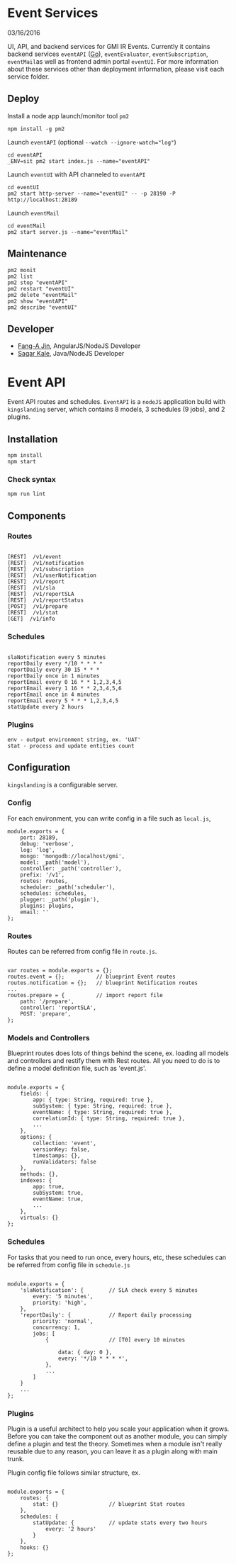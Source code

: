 # Event Services

03/16/2016

UI, API, and backend services for GMI IR Events. Currently it contains backend services `eventAPI` ([Go](server/eventAPI/README.md)), `eventEvaluator`, `eventSubscription`, `eventMail`as well as frontend admin portal `eventUI`. For more information about these services other than deployment information, please visit each service folder.

## Deploy

Install a node app launch/monitor tool `pm2`

```
npm install -g pm2
```

Launch `eventAPI` (optional `--watch --ignore-watch="log"`)

```    
cd eventAPI
_ENV=sit pm2 start index.js --name="eventAPI"
```

Launch `eventUI` with API channeled to `eventAPI`

```
cd eventUI
pm2 start http-server --name="eventUI" -- -p 28190 -P http://localhost:28189
```

Launch `eventMail`

```
cd eventMail
pm2 start server.js --name="eventMail"
```

## Maintenance

```
pm2 monit
pm2 list
pm2 stop "eventAPI"
pm2 restart "eventUI"
pm2 delete "eventMail"
pm2 show "eventAPI"
pm2 describe "eventUI"
```

## Developer

- [Fang-A Jin]('mailto:fang-a.jin@db.com'), AngularJS/NodeJS Developer
- [Sagar Kale]('mailto:sagar.kale@db.com'), Java/NodeJS Developer

# Event API

Event API routes and schedules. `EventAPI` is a `nodeJS` application build with `kingslanding` server, which contains 8 models, 3 schedules (9 jobs), and 2 plugins.  

## Installation

```
npm install
npm start
```

### Check syntax

```
npm run lint
```

## Components
### Routes

```

[REST]  /v1/event
[REST]  /v1/notification
[REST]  /v1/subscription
[REST]  /v1/userNotification
[REST]  /v1/report
[REST]  /v1/sla
[REST]  /v1/reportSLA
[REST]  /v1/reportStatus
[POST]  /v1/prepare
[REST]  /v1/stat
[GET]  /v1/info
```

### Schedules

```

slaNotification every 5 minutes
reportDaily every */10 * * * *
reportDaily every 30 15 * * *
reportDaily once in 1 minutes
reportEmail every 0 16 * * 1,2,3,4,5
reportEmail every 1 16 * * 2,3,4,5,6
reportEmail once in 4 minutes
reportEmail every 5 * * * 1,2,3,4,5
statUpdate every 2 hours
```

### Plugins

```
env - output environment string, ex. 'UAT'
stat - process and update entities count

```


## Configuration

`kingslanding` is a configurable server.

### Config

 For each environment, you can write config in a file such as `local.js`,

```
module.exports = {
    port: 28189,
    debug: 'verbose',
    log: 'log',
    mongo: 'mongodb://localhost/gmi',
    model: _path('model'),
    controller: _path('controller'),
    prefix: '/v1',
    routes: routes,
    scheduler: _path('scheduler'),
    schedules: schedules,
    plugger: _path('plugin'),
    plugins: plugins,
    email: ''
};
```

### Routes

Routes can be referred from config file in `route.js`.

```

var routes = module.exports = {};
routes.event = {};          // blueprint Event routes
routes.notification = {};   // blueprint Notification routes
...
routes.prepare = {          // import report file
    path: '/prepare',
    controller: 'reportSLA',
    POST: 'prepare',
};

```

### Models and Controllers

Blueprint routes does lots of things behind the scene, ex. loading all models and controllers and restify them with Rest routes. All you need to do is to define a model definition file, such as 'event.js'.

```

module.exports = {
    fields: {
        app: { type: String, required: true },
        subSystem: { type: String, required: true },
        eventName: { type: String, required: true },
        correlationId: { type: String, required: true },
        ...
    },
    options: {
        collection: 'event',
        versionKey: false,
        timestamps: {},
        runValidators: false
    },
    methods: {},
    indexes: {
        app: true,
        subSystem: true,
        eventName: true,
        ...
    },
    virtuals: {}
};

```

### Schedules

For tasks that you need to run once, every hours, etc, these schedules can be referred from config file in `schedule.js`

```

module.exports = {
    'slaNotification': {        // SLA check every 5 minutes
        every: '5 minutes',
        priority: 'high',
    },
    'reportDaily': {            // Report daily processing
        priority: 'normal',
        concurrency: 1,
        jobs: [
            {                   // [T0] every 10 minutes

                data: { day: 0 },
                every: '*/10 * * * *',
            },
            ...
        ]
    }
    ...
};

```

### Plugins

Plugin is a useful architect to help you scale your application when it grows. Before you can take the component out as another module, you can simply define a plugin and test the theory. Sometimes when a module isn't really reusable due to any reason, you can leave it as a plugin along with main trunk.

Plugin config file follows similar structure, ex.

```

module.exports = {
    routes: {
        stat: {}                // blueprint Stat routes
    },
    schedules: {
        statUpdate: {           // update stats every two hours
            every: '2 hours'
        }
    },
    hooks: {}
};

```